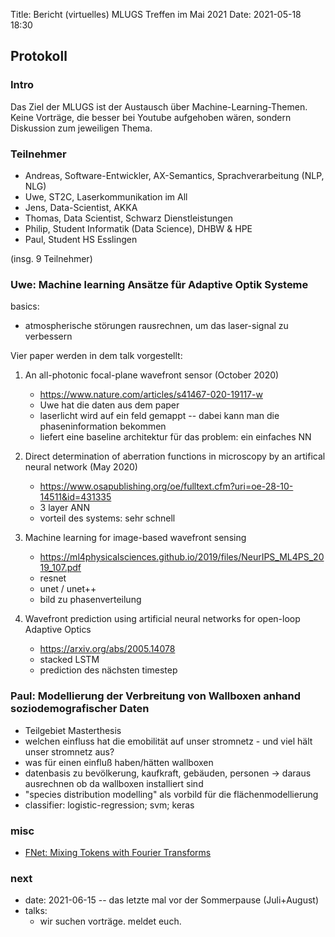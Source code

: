 Title: Bericht (virtuelles) MLUGS Treffen im Mai 2021
Date: 2021-05-18 18:30

## Protokoll

### Intro

Das Ziel der MLUGS ist der Austausch über Machine-Learning-Themen.
Keine Vorträge, die besser bei Youtube aufgehoben wären, sondern Diskussion zum jeweiligen Thema.


### Teilnehmer

- Andreas, Software-Entwickler, AX-Semantics, Sprachverarbeitung (NLP, NLG)
- Uwe, ST2C, Laserkommunikation im All
- Jens, Data-Scientist, AKKA
- Thomas, Data Scientist, Schwarz Dienstleistungen
- Philip, Student Informatik (Data Science), DHBW & HPE
- Paul, Student HS Esslingen

(insg. 9 Teilnehmer)


### Uwe: Machine learning Ansätze für Adaptive Optik Systeme

basics:

- atmospherische störungen rausrechnen, um das laser-signal zu verbessern


Vier paper werden in dem talk vorgestellt:

1. An all-photonic focal-plane wavefront sensor (October 2020)

    - <https://www.nature.com/articles/s41467-020-19117-w>
    - Uwe hat die daten aus dem paper
    - laserlicht wird auf ein feld gemappt -- dabei kann man die phaseninformation bekommen
    - liefert eine baseline architektur für das problem: ein einfaches NN

2. Direct determination of aberration functions in microscopy by an artifical neural network (May 2020)

    - <https://www.osapublishing.org/oe/fulltext.cfm?uri=oe-28-10-14511&id=431335>
    - 3 layer ANN
    - vorteil des systems: sehr schnell

3. Machine learning for image-based wavefront sensing

    - <https://ml4physicalsciences.github.io/2019/files/NeurIPS_ML4PS_2019_107.pdf>
    - resnet
    - unet / unet++
    - bild zu phasenverteilung

4. Wavefront prediction using artificial neural networks for open-loop Adaptive Optics

    - https://arxiv.org/abs/2005.14078
    - stacked LSTM
    - prediction des nächsten timestep


### Paul: Modellierung der Verbreitung von Wallboxen anhand soziodemografischer Daten

- Teilgebiet Masterthesis
- welchen einfluss hat die emobilität auf unser stromnetz - und viel hält unser stromnetz aus?
- was für einen einfluß haben/hätten wallboxen
- datenbasis zu bevölkerung, kaufkraft, gebäuden, personen -> daraus ausrechnen ob da wallboxen installiert sind
- "species distribution modelling" als vorbild für die flächenmodellierung
- classifier: logistic-regression; svm; keras


### misc

- [FNet: Mixing Tokens with Fourier Transforms](https://arxiv.org/pdf/2105.03824.pdf)


### next

- date: 2021-06-15 -- das letzte mal vor der Sommerpause (Juli+August)
- talks:
    - wir suchen vorträge. meldet euch.
